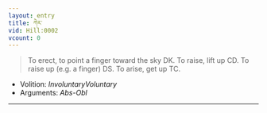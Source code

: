 ```yaml
---
layout: entry
title: ཀེར་
vid: Hill:0002
vcount: 0
---
```

> To erect, to point a finger toward the sky DK\. To raise, lift up CD\. To raise up (e\.g\. a finger) DS\. To arise, get up TC\.

* Volition: _InvoluntaryVoluntary_
* Arguments: _Abs-Obl_

---

